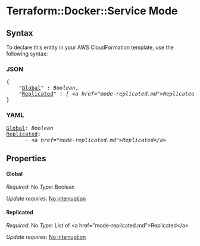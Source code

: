 # Terraform::Docker::Service Mode

## Syntax

To declare this entity in your AWS CloudFormation template, use the following syntax:

### JSON

<pre>
{
    "<a href="#global" title="Global">Global</a>" : <i>Boolean</i>,
    "<a href="#replicated" title="Replicated">Replicated</a>" : <i>[ &lt;a href=&#34;mode-replicated.md&#34;&gt;Replicated&lt;/a&gt;, ... ]</i>
}
</pre>

### YAML

<pre>
<a href="#global" title="Global">Global</a>: <i>Boolean</i>
<a href="#replicated" title="Replicated">Replicated</a>: <i>
      - &lt;a href=&#34;mode-replicated.md&#34;&gt;Replicated&lt;/a&gt;</i>
</pre>

## Properties

#### Global

_Required_: No
_Type_: Boolean

_Update requires_: [No interruption](https://docs.aws.amazon.com/AWSCloudFormation/latest/UserGuide/using-cfn-updating-stacks-update-behaviors.html#update-no-interrupt)

#### Replicated

_Required_: No
_Type_: List of &lt;a href=&#34;mode-replicated.md&#34;&gt;Replicated&lt;/a&gt;

_Update requires_: [No interruption](https://docs.aws.amazon.com/AWSCloudFormation/latest/UserGuide/using-cfn-updating-stacks-update-behaviors.html#update-no-interrupt)

